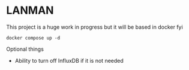 # LANMAN
This project is a huge work in progress but it will be based in docker fyi

`docker compose up -d`

Optional things 
- Ability to turn off InfluxDB if it is not needed